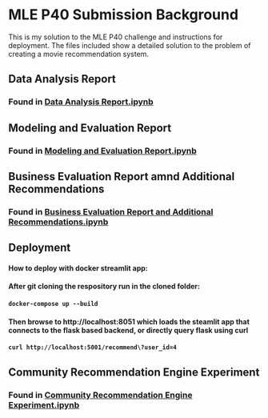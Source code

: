 # MLE P40 Submission Background

This is my solution to the MLE P40 challenge and instructions for deployment. The files included show a detailed solution to the problem of creating a movie recommendation system.

## Data Analysis Report
### Found in <a href="./Data Analysis Report.ipynb">Data Analysis Report.ipynb</a>

## Modeling and Evaluation Report
### Found in <a href="./Modeling and Evaluation Report.ipynb">Modeling and Evaluation Report.ipynb</a>

## Business Evaluation Report amnd Additional Recommendations
### Found in <a href="./Business Evaluation Report and Additional Recommendations.ipynb">Business Evaluation Report and Additional Recommendations.ipynb</a>

## Deployment

#### How to deploy with docker streamlit app:
#### After git cloning the respository run in the cloned folder: 
#### ```docker-compose up --build```
#### Then browse to http://localhost:8051 which loads the steamlit app that connects to the flask based backend, or directly query flask using curl
#### ```curl http://localhost:5001/recommend\?user_id=4```

## Community Recommendation Engine Experiment
### Found in <a href="./Community Recommendation Engine Experiment.ipynb">Community Recommendation Engine Experiment.ipynb</a>
